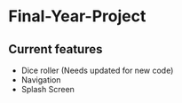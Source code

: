 # Final-Year-Project

## Current features

- Dice roller (Needs updated for new code)
- Navigation
- Splash Screen
